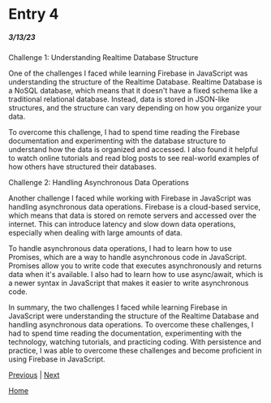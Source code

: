 # Entry 4
##### 3/13/23

Challenge 1: Understanding Realtime Database Structure

One of the challenges I faced while learning Firebase in JavaScript was understanding the structure of the Realtime Database. Realtime Database is a NoSQL database, which means that it doesn't have a fixed schema like a traditional relational database. Instead, data is stored in JSON-like structures, and the structure can vary depending on how you organize your data.

To overcome this challenge, I had to spend time reading the Firebase documentation and experimenting with the database structure to understand how the data is organized and accessed. I also found it helpful to watch online tutorials and read blog posts to see real-world examples of how others have structured their databases.

Challenge 2: Handling Asynchronous Data Operations

Another challenge I faced while working with Firebase in JavaScript was handling asynchronous data operations. Firebase is a cloud-based service, which means that data is stored on remote servers and accessed over the internet. This can introduce latency and slow down data operations, especially when dealing with large amounts of data.

To handle asynchronous data operations, I had to learn how to use Promises, which are a way to handle asynchronous code in JavaScript. Promises allow you to write code that executes asynchronously and returns data when it's available. I also had to learn how to use async/await, which is a newer syntax in JavaScript that makes it easier to write asynchronous code.

In summary, the two challenges I faced while learning Firebase in JavaScript were understanding the structure of the Realtime Database and handling asynchronous data operations. To overcome these challenges, I had to spend time reading the documentation, experimenting with the technology, watching tutorials, and practicing coding. With persistence and practice, I was able to overcome these challenges and become proficient in using Firebase in JavaScript.

[Previous](entry03.md) | [Next](entry05.md)

[Home](../README.md)